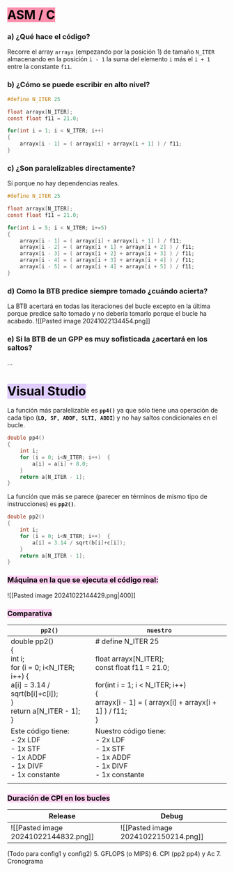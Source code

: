 # <mark style="background: #FF5582A6;">ASM / C</mark>
### a) ¿Qué hace el código?
Recorre el array `arrayx` (empezando por la posición 1) de tamaño `N_ITER` almacenando en la posición `i - 1` la suma del elemento `i` más el `i + 1` entre la constante `f11`.
### b) ¿Cómo se puede escribir en alto nivel?
```C
#define N_ITER 25

float arrayx[N_ITER];
const float f11 = 21.0;

for(int i = 1; i < N_ITER; i++)
{
	arrayx[i - 1] = ( arrayx[i] + arrayx[i + 1] ) / f11; 
}
```
### c) ¿Son paralelizables directamente?
Sí porque no hay dependencias reales.
```C
#define N_ITER 25

float arrayx[N_ITER];
const float f11 = 21.0;

for(int i = 5; i < N_ITER; i+=5)
{
	arrayx[i - 1] = ( arrayx[i] + arrayx[i + 1] ) / f11;
	arrayx[i - 2] = ( arrayx[i + 1] + arrayx[i + 2] ) / f11;
	arrayx[i - 3] = ( arrayx[i + 2] + arrayx[i + 3] ) / f11;
	arrayx[i - 4] = ( arrayx[i + 3] + arrayx[i + 4] ) / f11;
	arrayx[i - 5] = ( arrayx[i + 4] + arrayx[i + 5] ) / f11; 
}
```
### d) Como la BTB predice siempre tomado ¿cuándo acierta?
La BTB acertará en todas las iteraciones del bucle excepto en la última porque predice salto tomado y no debería tomarlo porque el bucle ha acabado.
![[Pasted image 20241022134454.png]]
### e) Si la BTB de un GPP es muy sofisticada ¿acertará en los saltos?
...
# <mark style="background: #D2B3FFA6;">Visual Studio</mark>
La función más paralelizable es **`pp4()`** ya que sólo tiene una operación de cada tipo (**`LD, SF, ADDF, SLTI, ADDI`**) y no hay saltos condicionales en el bucle.
```C
double pp4()
{
	int i;
	for (i = 0; i<N_ITER; i++)	{
		a[i] = a[i] + 8.0;
	}
	return a[N_ITER - 1];
}
```

La función que más se parece (parecer en términos de mismo tipo de instrucciones) es **`pp2()`**.
```C
double pp2()
{
	int i;
	for (i = 0; i<N_ITER; i++)	{
		a[i] = 3.14 / sqrt(b[i]+c[i]);
	}
	return a[N_ITER - 1];
}
```

### <mark style="background: #FFB8EBA6;">Máquina en la que se ejecuta el código real:</mark>

![[Pasted image 20241022144429.png|400]]

### <mark style="background: #FFB8EBA6;">Comparativa</mark>

| `pp2()`                                                                                                                                | `nuestro`                                                                                                                                                                             |
| -------------------------------------------------------------------------------------------------------------------------------------- | ------------------------------------------------------------------------------------------------------------------------------------------------------------------------------------- |
| double pp2()<br>{<br>	int i;<br>	for (i = 0; i<N_ITER; i++)	{<br>		a[i] = 3.14 / sqrt(b[i]+c[i]);<br>	}<br>	return a[N_ITER - 1];<br>} | # define N_ITER 25<br><br>float arrayx[N_ITER];<br>const float f11 = 21.0;<br><br>for(int i = 1; i < N_ITER; i++)<br>{<br>	arrayx[i - 1] = ( arrayx[i] + arrayx[i + 1] ) / f11; <br>} |
| Este código tiene:<br>- 2x LDF<br>- 1x STF<br>- 1x ADDF<br>- 1x DIVF<br>- 1x constante                                                 | Nuestro código tiene:<br>- 2x LDF<br>- 1x STF<br>- 1x ADDF<br>- 1x DIVF<br>- 1x constante                                                                                             |
|                                                                                                                                        |                                                                                                                                                                                       |
### <mark style="background: #FFB8EBA6;">Duración de CPI en los bucles</mark>

| Release                              | Debug                                |
| ------------------------------------ | ------------------------------------ |
| ![[Pasted image 20241022144832.png]] | ![[Pasted image 20241022150214.png]] |

(Todo para config1 y config2)
5. GFLOPS (o MIPS)
6. CPI (pp2 pp4) y Ac
7. Cronograma
